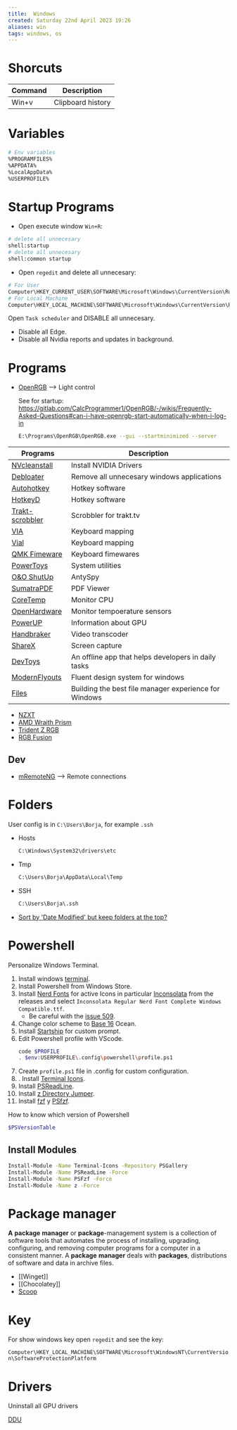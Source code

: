 ```yaml
---
title:  Windows
created: Saturday 22nd April 2023 19:26
aliases: win
tags: windows, os
---
```


# Shorcuts

| Command | Description | 
| -------- | ----------- |
| Win+v   | Clipboard history      |

# Variables

```bash
# Env variables
%PROGRAMFILES%
%APPDATA%
%LocalAppData%
%USERPROFILE%
```

# Startup Programs

- Open execute window `Win+R`:

```bash
# delete all unnecesary
shell:startup
# delete all unnecesary
shell:common startup
```

- Open `regedit` and delete all unnecesary:

```bash
# For User
Computer\HKEY_CURRENT_USER\SOFTWARE\Microsoft\Windows\CurrentVersion\Run
# For Local Machine
Computer\HKEY_LOCAL_MACHINE\SOFTWARE\Microsoft\Windows\CurrentVersion\Run
```

Open `Task scheduler` and DISABLE all unnecesary.

- Disable all Edge.
- Disable all Nvidia reports and updates in background.

# Programs

- [OpenRGB](https://openrgb.org/) --> Light control

	See for startup: https://gitlab.com/CalcProgrammer1/OpenRGB/-/wikis/Frequently-Asked-Questions#can-i-have-openrgb-start-automatically-when-i-log-in

	```bash
    E:\Programs\OpenRGB\OpenRGB.exe --gui --startminimized --server
    ```

| Programs                                                                  | Description                                         |
| ------------------------------------------------------------------------- | --------------------------------------------------- |
| [NVcleanstall](https://www.techpowerup.com/nvcleanstall/)                 | Install NVIDIA Drivers                              |
| [Debloater](https://github.com/Sycnex/Windows10Debloater)                 | Remove all unnecesary windows applications          |
| [Autohotkey](https://www.autohotkey.com/)                                 | Hotkey software                                     |
| [HotkeyD](https://github.com/HikariKnight/hotkeyD)                        | Hotkey software                                     |
| [Trakt-scrobbler](https://github.com/iamkroot/trakt-scrobbler)            | Scrobbler for trakt.tv                              |
| [VIA](https://caniusevia.com/)                                            | Keyboard mapping                                    |
| [Vial](https://get.vial.today/)                                           | Keyboard mapping                                    |
| [QMK Fimeware](https://docs.qmk.fm/#/)                                    | Keyboard fimewares                                  |
| [PowerToys](https://github.com/microsoft/PowerToys)                       | System utilities                                    |
| [O&O ShutUp](https://www.oo-software.com/en/shutup10)                     | AntySpy                                             |
| [SumatraPDF](https://www.sumatrapdfreader.org/free-pdf-reader)            | PDF Viewer                                          |
| [CoreTemp](https://www.alcpu.com/CoreTemp/)                               | Monitor CPU                                         |
| [OpenHardware](https://openhardwaremonitor.org/)                          | Monitor tempoerature sensors                        |
| [PowerUP](https://www.techpowerup.com/gpuz/)                              | Information about GPU                               |
| [Handbraker](https://handbrake.fr/)                                       | Video transcoder                                    |
| [ShareX](https://getsharex.com/)                                          | Screen capture                                      |
| [DevToys](https://devtoys.app/)                                           | An offline app that helps developers in daily tasks |
| [ModernFlyouts](https://github.com/ModernFlyouts-Community/ModernFlyouts) | Fluent design system for windows                    |
|[Files](https://files.community/)|Building the best file manager experience for Windows|


- [NZXT](https://nzxt.com/software/cam)
- [AMD Wraith Prism](https://landing.coolermaster.com/pages/amd-ryzen-wraith-prism-rgb-software/)
- [Trident Z RGB](https://www.gskill.com/download/1502180912/1551690847/Trident-Z-Family-(RGB,-Royal,-Neo))
- [RGB Fusion](https://www.gigabyte.com/MicroSite/512/download.html)

## Dev

- [mRemoteNG](https://github.com/mRemoteNG/mRemoteNG) --> Remote connections

# Folders

User config is in `C:\Users\Borja`, for example `.ssh`

- Hosts

	```bash
	C:\Windows\System32\drivers\etc
	```

- Tmp

	```bash
	C:\Users\Borja\AppData\Local\Temp
	```

- SSH
	```bash
	C:\Users\Borja\.ssh
	```

- [Sort by 'Date Modified' but keep folders at the top?](https://answers.microsoft.com/en-us/windows/forum/all/sort-by-date-modified-but-keep-folders-at-the-top/746b8380-63fd-4d77-a568-fac11d917ad7)

# Powershell

Personalize Windows Terminal.

1. Install windows [terminal](https://github.com/microsoft/terminal).
2. Install Powershell from Windows Store.
3. Install [Nerd Fonts](https://www.nerdfonts.com/font-downloads) for active Icons in particular [Inconsolata](https://github.com/ryanoasis/nerd-fonts/releases) from the releases and select `Inconsolata Regular Nerd Font Complete Windows Compatible.ttf`.
   - Be careful with the [issue 509](https://github.com/ryanoasis/nerd-fonts/issues/509).
4. Change color scheme to [Base 16](https://github.com/ShiromMakkad/base16-windows-terminal) Ocean.
5. Install [Startship](https://github.com/starship/starship) for custom prompt.
6. Edit Powershell profile with VScode. 
	```bash
	code $PROFILE
	. $env:USERPROFILE\.config\powershell\profile.ps1
	```
7. Create `profile.ps1` file in .config for custom configuration.
8. . Install [Terminal Icons](https://github.com/devblackops/Terminal-Icons).
9.  Install [PSReadLine](https://github.com/PowerShell/PSReadLine).
10. Install [z Directory Jumper](https://github.com/jethrokuan/z).
11. Install [fzf](https://github.com/junegunn/fzf) y [PSfzf](https://github.com/kelleyma49/PSFzf).

How to know which version of Powershell

```bash
$PSVersionTable
```

## Install Modules

```bash
Install-Module -Name Terminal-Icons -Repository PSGallery
Install-Module -Name PSReadLine -Force
Install-Module -Name PSFzf -Force
Install-Module -Name z -Force
```

# Package manager

**A** **package** **manager** or **package**-management system is a collection of software tools that automates the process of installing, upgrading, configuring, and removing computer programs for a computer in a consistent manner. A **package** **manager** deals with **packages**, distributions of software and data in archive files.

- [[Winget]]
- [[Chocolatey]]
- [Scoop](https://scoop.sh/)

# Key

For show windows key open `regedit` and see the key:

`Computer\HKEY_LOCAL_MACHINE\SOFTWARE\Microsoft\WindowsNT\CurrentVersion\SoftwareProtectionPlatform`

# Drivers

Uninstall all GPU drivers

[DDU](https://www.guru3d.com/files-details/display-driver-uninstaller-download.html)

